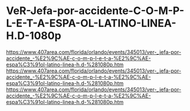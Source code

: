 # VeR-Jefa-por-accidente-C-O-M-P-L-E-T-A-ESPA-OL-LATINO-LINEA-H.D-1080p
https://www.407area.com/florida/orlando/events/345013/ver-_jefa-por-accidente_-%E2%9C%AE-c-o-m-p-l-e-t-a-%E2%9C%AE-espa%C3%91ol-latino-linea-h.d-%281080p.htm https://www.407area.com/florida/orlando/events/345013/ver-_jefa-por-accidente_-%E2%9C%AE-c-o-m-p-l-e-t-a-%E2%9C%AE-espa%C3%91ol-latino-linea-h.d-%281080p.htm https://www.407area.com/florida/orlando/events/345013/ver-_jefa-por-accidente_-%E2%9C%AE-c-o-m-p-l-e-t-a-%E2%9C%AE-espa%C3%91ol-latino-linea-h.d-%281080p.htm
